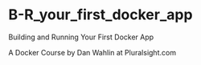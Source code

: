 # B-R_your_first_docker_app

Building and Running Your First Docker App

A Docker Course by Dan Wahlin at Pluralsight.com

